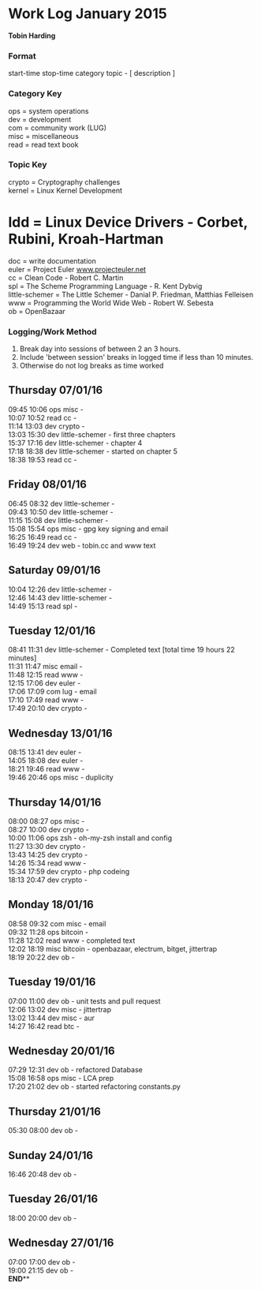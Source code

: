 Work Log January 2015  
=======================  
**Tobin Harding**  
  
### Format #  
start-time stop-time category topic - [ description ]  
  
### Category Key #  
ops = system operations  
dev = development  
com = community work (LUG)  
misc = miscellaneous  
read = read text book  
  
### Topic Key #  
crypto = Cryptography challenges  
kernel = Linux Kernel Development  
# ldd = Linux Device Drivers - Corbet, Rubini, Kroah-Hartman  
doc = write documentation  
euler = Project Euler www.projecteuler.net  
cc = Clean Code - Robert C. Martin  
spl = The Scheme Programming Language - R. Kent Dybvig  
little-schemer = The Little Schemer - Danial P. Friedman, Matthias Felleisen  
www = Programming the World Wide Web - Robert W. Sebesta  
ob = OpenBazaar  
### Logging/Work Method #  
1. Break day into sessions of between 2 an 3 hours.  
2. Include 'between session' breaks in logged time if less than 10 minutes.  
3. Otherwise do not log breaks as time worked  
  
Thursday 07/01/16  
----------------  
09:45 10:06 ops misc -  
10:07 10:52 read cc -  
11:14 13:03 dev crypto -  
13:03 15:30 dev little-schemer - first three chapters  
15:37 17:16 dev little-schemer - chapter 4  
17:18 18:38 dev little-schemer - started on chapter 5  
18:38 19:53 read cc -  
  
Friday 08/01/16  
----------------  
06:45 08:32 dev little-schemer -  
09:43 10:50 dev little-schemer -  
11:15 15:08 dev little-schemer -  
15:08 15:54 ops misc - gpg key signing and email  
16:25 16:49 read cc -  
16:49 19:24 dev web - tobin.cc and www text  
  
Saturday 09/01/16  
----------------  
10:04 12:26 dev little-schemer -  
12:46 14:43 dev little-schemer -  
14:49 15:13 read spl -  
  
Tuesday 12/01/16  
----------------  
08:41 11:31 dev little-schemer - Completed text [total time 19 hours 22 minutes]  
11:31 11:47 misc email -  
11:48 12:15 read www -  
12:15 17:06 dev euler -  
17:06 17:09 com lug - email  
17:10 17:49 read www -  
17:49 20:10 dev crypto -  
  
Wednesday 13/01/16  
----------------  
08:15 13:41 dev euler -  
14:05 18:08 dev euler -  
18:21 19:46 read www -  
19:46 20:46 ops misc - duplicity  
  
Thursday 14/01/16  
----------------  
08:00 08:27 ops misc -  
08:27 10:00 dev crypto -  
10:00 11:06 ops zsh - oh-my-zsh install and config  
11:27 13:30 dev crypto -  
13:43 14:25 dev crypto -  
14:26 15:34 read www -  
15:34 17:59 dev crypto - php codeing  
18:13 20:47 dev crypto -  
  
Monday 18/01/16  
----------------  
08:58 09:32 com misc - email  
09:32 11:28 ops bitcoin -  
11:28 12:02 read www - completed text  
12:02 18:19 misc bitcoin - openbazaar, electrum, bitget, jittertrap  
18:19 20:22 dev ob -  
  
Tuesday 19/01/16  
----------------  
07:00 11:00 dev ob - unit tests and pull request  
12:06 13:02 dev misc - jittertrap  
13:02 13:44 dev misc - aur  
14:27 16:42 read btc -  
  
Wednesday 20/01/16  
----------------  
07:29 12:31 dev ob - refactored Database  
15:08 16:58 ops misc - LCA prep  
17:20 21:02 dev ob - started refactoring constants.py  
  
Thursday 21/01/16  
----------------  
05:30 08:00 dev ob -  
  
Sunday 24/01/16  
----------------  
16:46 20:48 dev ob -  
  
Tuesday 26/01/16  
----------------  
18:00 20:00 dev ob -  
  
Wednesday 27/01/16  
----------------  
07:00 17:00 dev ob -  
19:00 21:15 dev ob -  
******END********  

